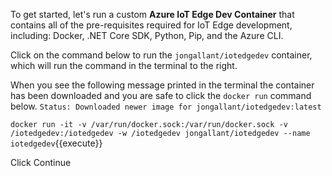 To get started, let's run a custom **Azure IoT Edge Dev Container** that contains all of the pre-requisites required for IoT Edge development, including: Docker, .NET Core SDK, Python, Pip, and the Azure CLI.

Click on the command below to run the `jongallant/iotedgedev` container, which will run the command in the terminal to the right.

When you see the following message printed in the terminal the container has been downloaded and you are safe to click the `docker run` command below. `Status: Downloaded newer image for jongallant/iotedgedev:latest`

`docker run -it -v /var/run/docker.sock:/var/run/docker.sock -v /iotedgedev:/iotedgedev -w /iotedgedev jongallant/iotedgedev --name iotedgedev`{{execute}}

Click Continue 
